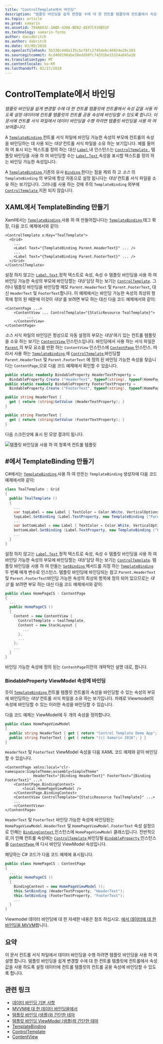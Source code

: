```yaml
---
title: "ControlTemplate에서 바인딩"
description: "템플릿 바인딩을 쉽게 변경할 수에 대 한 컨트롤 템플릿에 컨트롤에서 속성 값을 사용 하도록 설정 데이터에 컨트롤 템플릿의 컨트롤 공용 속성에 바인딩할 수 있도록 합니다. 이 문서에 컨트롤 서식 파일에서 데이터 바인딩을 수행 하려면 템플릿 바인딩을 사용 하 여 보여줍니다."
ms.topic: article
ms.prod: xamarin
ms.assetid: 794A663C-3A8D-438A-BD02-8E97C919B55F
ms.technology: xamarin-forms
author: davidbritch
ms.author: dabritch
ms.date: 03/08/2016
ms.openlocfilehash: 5b330c448a135cbcf8fc2745debc48924e29c103
ms.sourcegitcommit: 6cd40d190abe38edd50fc74331be15324a845a28
ms.translationtype: MT
ms.contentlocale: ko-KR
ms.lasthandoff: 02/27/2018
---
```

# <a name="binding-from-a-controltemplate"></a>ControlTemplate에서 바인딩

_템플릿 바인딩을 쉽게 변경할 수에 대 한 컨트롤 템플릿에 컨트롤에서 속성 값을 사용 하도록 설정 데이터에 컨트롤 템플릿의 컨트롤 공용 속성에 바인딩할 수 있도록 합니다. 이 문서에 컨트롤 서식 파일에서 데이터 바인딩을 수행 하려면 템플릿 바인딩을 사용 하 여 보여줍니다._

A [ `TemplateBinding` ](https://developer.xamarin.com/api/type/Xamarin.Forms.TemplateBinding/) 컨트롤 서식 파일에 바인딩 가능한 속성의 부모에 컨트롤의 속성을 바인딩하는 데 사용 되는 *대상* 컨트롤 서식 파일을 소유 하는 보기입니다. 예를 들어 하 여 표시 되는 텍스트를 정의 하는 대신 [ `Label` ](https://developer.xamarin.com/api/type/Xamarin.Forms.Label/) 내 인스턴스는 [ `ControlTemplate` ](https://developer.xamarin.com/api/type/Xamarin.Forms.ControlTemplate/), 템플릿 바인딩을 사용 하 여 바인딩할 수는 [ `Label.Text` ](https://developer.xamarin.com/api/property/Xamarin.Forms.Label.Text/) 속성을 표시할 텍스트를 정의 하는 바인딩 가능한 속성입니다.

A [ `TemplateBinding` ](https://developer.xamarin.com/api/type/Xamarin.Forms.TemplateBinding/) 기존의 유사 [ `Binding` ](https://developer.xamarin.com/api/type/Xamarin.Forms.Binding/)한다는 점을 제외 하 고 *소스* 의 `TemplateBinding` 의 부모에 항상 자동으로 설정 됩니다는 *대상* 컨트롤 서식 파일을 소유 하는 보기입니다. 그러나를 사용 하는 것에 주의 `TemplateBinding` 외부에 [ `ControlTemplate` ](https://developer.xamarin.com/api/type/Xamarin.Forms.ControlTemplate/) 지원 되지 않습니다.

## <a name="creating-a-templatebinding-in-xaml"></a>XAML에서 TemplateBinding 만들기

Xaml에서는 [ `TemplateBinding` ](https://developer.xamarin.com/api/type/Xamarin.Forms.TemplateBinding/) 사용 하 여 만들어집니다는 [ `TemplateBinding` ](https://developer.xamarin.com/api/type/Xamarin.Forms.Xaml.TemplateBindingExtension/) 태그 확장, 다음 코드 예제에서와 같이:

```xaml
<ControlTemplate x:Key="TealTemplate">
  <Grid>
    ...
    <Label Text="{TemplateBinding Parent.HeaderText}" ... />
    ...
    <Label Text="{TemplateBinding Parent.FooterText}" ... />
  </Grid>
</ControlTemplate>
```

설정 하지 않고는 [ `Label.Text` ](https://developer.xamarin.com/api/property/Xamarin.Forms.Label.Text/) 정적 텍스트로 속성, 속성 수 템플릿 바인딩을 사용 하 여 바인딩 가능한 속성의 부모에 바인딩할는 *대상* 담당 하는 보기는 [ `ControlTemplate`](https://developer.xamarin.com/api/type/Xamarin.Forms.ControlTemplate/). 그러나 템플릿 바인딩을 바인딩할 메모 `Parent.HeaderText` 및 `Parent.FooterText`, 대신 `HeaderText` 및 `FooterText`합니다. 이 예제에서는 바인딩 가능한 속성의 최상위 항목에 정의 된 때문에 이것이 *대상* 를 보려면 부모 하는 대신 다음 코드 예제에서와 같이:

```xaml
<ContentPage ...>
    <ContentView ... ControlTemplate="{StaticResource TealTemplate}">
          ...
    </ContentView>
</ContentPage>
```

*소스* 서식 파일의 바인딩은 항상으로 자동 설정의 부모는 *대상* 여기 있는 컨트롤 템플릿을 소유 하는 보기는 [ `ContentView` ](https://developer.xamarin.com/api/type/Xamarin.Forms.ContentView/) 인스턴스입니다. 바인딩에서 사용 하는 서식 파일은 [ `Parent` ](https://developer.xamarin.com/api/property/Xamarin.Forms.Element.Parent/) 의 부모 요소를 반환 하는 `ContentView` 인스턴스에 [ `ContentPage` ](https://developer.xamarin.com/api/type/Xamarin.Forms.ContentPage/) 인스턴스. 따라서 사용 하는 [ `TemplateBinding` ](https://developer.xamarin.com/api/type/Xamarin.Forms.TemplateBinding/) 에 [ `ControlTemplate` ](https://developer.xamarin.com/api/type/Xamarin.Forms.ControlTemplate/) 바인딩할 `Parent.HeaderText` 및 `Parent.FooterText` 에 정의 된 바인딩 가능한 속성을 찾습니다는 `ContentPage`,으로 다음 코드 예제에서 확인할 수 있습니다.

```csharp
public static readonly BindableProperty HeaderTextProperty =
  BindableProperty.Create ("HeaderText", typeof(string), typeof(HomePage), "Control Template Demo App");
public static readonly BindableProperty FooterTextProperty =
  BindableProperty.Create ("FooterText", typeof(string), typeof(HomePage), "(c) Xamarin 2016");

public string HeaderText {
  get { return (string)GetValue (HeaderTextProperty); }
}

public string FooterText {
  get { return (string)GetValue (FooterTextProperty); }
}
```

다음 스크린샷에 표시 된 모양 결과이 됩니다.

![](template-binding-images/teal-theme.png "템플릿 바인딩을 사용 하 여 청록색 컨트롤 템플릿")

## <a name="creating-a-templatebinding-in-c35"></a>&#35;에서 TemplateBinding 만들기

C#에서는 [ `TemplateBinding` ](https://developer.xamarin.com/api/type/Xamarin.Forms.TemplateBinding/) 사용 하 여 만든는 `TemplateBinding` 생성자에 다음 코드 예제에서와 같이:

```csharp
class TealTemplate : Grid
{
  public TealTemplate ()
  {
    ...
    var topLabel = new Label { TextColor = Color.White, VerticalOptions = LayoutOptions.Center };
    topLabel.SetBinding (Label.TextProperty, new TemplateBinding ("Parent.HeaderText"));
    ...
    var bottomLabel = new Label { TextColor = Color.White, VerticalOptions = LayoutOptions.Center };
    bottomLabel.SetBinding (Label.TextProperty, new TemplateBinding ("Parent.FooterText"));
    ...
  }
}
```

설정 하지 않고는 [ `Label.Text` ](https://developer.xamarin.com/api/property/Xamarin.Forms.Label.Text/) 정적 텍스트로 속성, 속성 수 템플릿 바인딩을 사용 하 여 바인딩 가능한 속성의 부모에 바인딩할는 *대상* 담당 하는 보기는 [ `ControlTemplate`](https://developer.xamarin.com/api/type/Xamarin.Forms.ControlTemplate/). 템플릿 바인딩을 사용 하 여 만들는 [ `SetBinding` ](https://developer.xamarin.com/api/member/Xamarin.Forms.BindableObject.SetBinding/p/Xamarin.Forms.BindableProperty/Xamarin.Forms.BindingBase/) 메서드를 지정 하는 [ `TemplateBinding` ](https://developer.xamarin.com/api/type/Xamarin.Forms.TemplateBinding/) 두 번째 매개 변수로 인스턴스. 템플릿 바인딩에 바인딩되는 참고 `Parent.HeaderText` 및 `Parent.FooterText`바인딩 가능한 속성의 최상위 항목에 정의 되어 있으므로는 *대상* 를 보려면 부모 하는 대신 다음 코드 예제에서와 같이:

```csharp
public class HomePageCS : ContentPage
{
  ...
  public HomePageCS ()
  {
    Content = new ContentView {
      ControlTemplate = tealTemplate,
      Content = new StackLayout {
        ...
      },
      ...
    };
    ...
  }
}
```

바인딩 가능한 속성에 정의 된는 `ContentPage`이전의 개략적인 설명 대로, 합니다.

### <a name="binding-a-bindableproperty-to-a-viewmodel-property"></a>BindableProperty ViewModel 속성에 바인딩

듯이 [ `TemplateBinding` ](https://developer.xamarin.com/api/type/Xamarin.Forms.TemplateBinding/) 컨트롤 템플릿 컨트롤의 속성을 바인딩할 수 있는 속성의 부모에 바인딩하는 *대상* 컨트롤 서식 파일을 소유 하는 보기입니다. 차례로 Viewmodel의 속성에 바인딩할 수 있는 이러한 속성을 바인딩할 수 있습니다.

다음 코드 예제는 ViewModel에 두 개의 속성을 정의합니다.

```csharp
public class HomePageViewModel
{
  public string HeaderText { get { return "Control Template Demo App"; } }
  public string FooterText { get { return "(c) Xamarin 2016"; } }
}
```

`HeaderText` 및 `FooterText` ViewModel 속성을 다음 XAML 코드 예제와 같이 바인딩할 수 있습니다.

```xaml
<ContentPage xmlns:local="clr-namespace:SimpleTheme;assembly=SimpleTheme"
             HeaderText="{Binding HeaderText}" FooterText="{Binding FooterText}" ...>
    <ContentPage.BindingContext>
        <local:HomePageViewModel />
    </ContentPage.BindingContext>
    <ContentView ControlTemplate="{StaticResource TealTemplate}" ...>
    ...
    </ContentView>
</ContentPage>
```

`HeaderText` 및 `FooterText` 바인딩 가능한 속성에 바인딩된는 `HomePageViewModel.HeaderText` 및 `HomePageViewModel.FooterText` 속성 설정으로 인해는 [ `BindingContext` ](https://developer.xamarin.com/api/property/Xamarin.Forms.BindableObject.BindingContext/) 인스턴스에 `HomePageViewModel` 클래스입니다. 전반적으로,이 인해 컨트롤 속성에는 [ `ControlTemplate` ](https://developer.xamarin.com/api/type/Xamarin.Forms.ControlTemplate/) 바인딩될 [ `BindableProperty` ](https://developer.xamarin.com/api/type/Xamarin.Forms.BindableProperty/) 인스턴스를 [ `ContentPage` ](https://developer.xamarin.com/api/type/Xamarin.Forms.ContentPage/)에 다시 바인딩 ViewModel 속성입니다.

해당하는 C# 코드가 다음 코드 예제에 표시됩니다.

```csharp
public class HomePageCS : ContentPage
{
  ...
  public HomePageCS ()
  {
    BindingContext = new HomePageViewModel ();
    this.SetBinding (HeaderTextProperty, "HeaderText");
    this.SetBinding (FooterTextProperty, "FooterText");
    ...
  }
}
```

Viewmodel 데이터 바인딩에 대 한 자세한 내용은 참조 하십시오. [에서 데이터에 대 한 바인딩을 MVVM](~/xamarin-forms/xaml/xaml-basics/data-bindings-to-mvvm.md)합니다.

## <a name="summary"></a>요약

이 문서 컨트롤 서식 파일에서 데이터 바인딩을 수행 하려면 템플릿 바인딩을 사용 하 여 설명 합니다. 템플릿 바인딩을 쉽게 변경할 수에 대 한 컨트롤 템플릿에 컨트롤에서 속성 값을 사용 하도록 설정 데이터에 컨트롤 템플릿의 컨트롤 공용 속성에 바인딩할 수 있도록 합니다.



## <a name="related-links"></a>관련 링크

- [데이터 바인딩 기본 사항](~/xamarin-forms/xaml/xaml-basics/data-binding-basics.md)
- [MVVM에 대 한 데이터 바인딩을에서](~/xamarin-forms/xaml/xaml-basics/data-bindings-to-mvvm.md)
- [템플릿 바인딩 (샘플)와 간단한 테마](https://developer.xamarin.com/samples/xamarin-forms/templates/controltemplates/simplethemewithtemplatebinding/)
- [템플릿 바인딩 ViewModel (샘플)와 간단한 테마](https://developer.xamarin.com/samples/xamarin-forms/templates/controltemplates/simplethemewithtemplatebindingandviewmodel/)
- [TemplateBinding](https://developer.xamarin.com/api/type/Xamarin.Forms.TemplateBinding/)
- [ControlTemplate](https://developer.xamarin.com/api/type/Xamarin.Forms.ControlTemplate/)
- [ContentView](https://developer.xamarin.com/api/type/Xamarin.Forms.ContentView/)
